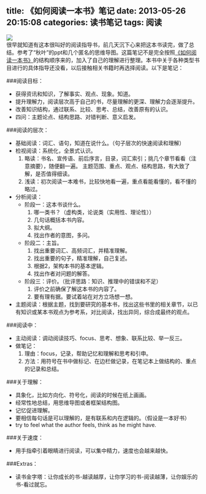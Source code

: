 title: 《如何阅读一本书》笔记
date: 2013-05-26 20:15:08
categories: 读书笔记
tags: 阅读
---
![](http://img3.douban.com/lpic/s1670978.jpg)  
很早就知道有这本很叫好的阅读指导书，前几天沉下心来把这本书读完，做了总结。参考了“秋叶”的ppt和几个匿名的思维导图。这篇笔记不是完全按照[《如何阅读一本书》](http://book.douban.com/subject/1013208/)的结构顺序来的，加入了自己的理解进行整理。本书中关于各种类型书目进行的具体指导还没看，以后接触相关书籍时再选择阅读。以下是笔记：

###阅读目标：

- 获得资讯和知识，了解事实、观点、现象。知道。
- 提升理解力，阅读层次高于自己的书，尽量理解的更深、理解力会逐渐提升。
- 改善知识结构，通过联系、比较、思考、总结，改善原有的认识。
- 四问：主题论点、结构思路、对错判断、意义启发。
<!--more-->
###阅读的层次：
- 基础阅读：词汇、语句，知道在说什么。（句子层次的快速阅读和理解）
- 检视阅读：系统化，全景式认识。
  1. 略读：书名、宣传语、前后序言，目录，词汇索引；挑几个章节看看（注意摘要），随便翻一遍。           主题范围、重点、观点、结构思路，有大致了解，是否值得细读。
  2. 浅读：初次阅读一本难书，比较快地看一遍，重点看能看懂的，看不懂的略过。
- 分析阅读：
  - 阶段一：这本书谈什么。  
    1. 哪一类书？（虚构类，论说类（实用性、理论性））  
    2. 几句话概括本书内容。  
    3. 拟大纲。  
    4. 找出作者的意图，多问。  
  - 阶段二：主旨。  
    1. 找出重要词汇、高频词汇，并精准理解。  
    2. 找出重要的句子，精准理解，自己复述。  
    3. 根据2，架构本书的基本逻辑。  
    4. 找出作者对问题的解答。  
  - 阶段三：评价。（批评思路：知识、推理中的错误和不足）  
    1. 评价之前确保了解这本书的内容了。  
    2. 要有理有据。要试着站在对方立场想一想。  
- 主题阅读：根据主题，找到要研究的基本书，找出这些书里的相关章节，以已有知识或某本书观点为参考系，对比阅读，找出异同，综合成最终的观点。

###阅读中：
- 主动阅读：调动阅读技巧、focus、思考、想象、联系比较、举一反三。
- 做笔记：  
  1. 理由：focus，记录，帮助记忆和理解和思考和引申。
  2. 方法：用符号在书中做标记、在边栏做记录，在笔记本上做结构的、重点的记录和总结。

###关于理解：
- 具象化，比如方向化、符号化，阅读的时候在纸上画画。
- 经常性地总结，用思维导图或者框架结构图。
- 记忆促进理解。
- 要相信每句话是可以理解的，是有联系和内在逻辑的。（假设是一本好书）
- try to feel what the author feels, think as he might have.

###关于速度：
- 用手指牵引着眼睛进行阅读，可以集中精力，速度也会越来越快。

###Extras：
- 读书金字塔：让你成长的书-越读越厚，让你学习的书-阅读越薄，让你娱乐的书-看过就忘。